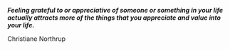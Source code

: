 _**Feeling grateful to or appreciative of someone or something in your life actually attracts more of the things that you appreciate and value into your life.**_

Christiane Northrup